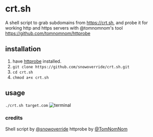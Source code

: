# crt.sh
A shell script to grab subdomains from https://crt.sh, and probe it for working http and https servers with @tomnomnom's tool https://github.com/tomnomnom/httprobe

## installation
1. have [httprobe](https://github.com/tomnomnom/httprobe/) installed.
2. ``git clone https://github.com/snowoverride/crt.sh.git``
3. ``cd crt.sh``
4. ``chmod a+x crt.sh``

## usage
``./crt.sh target.com``
![terminal](https://i.imgur.com/t8Jd1yD.png)

### credits
Shell script by [@snowoverride](https://twitter.com/snowoverride)
httprobe by [@TomNomNom](https://twitter.com/@TomNomNom)

